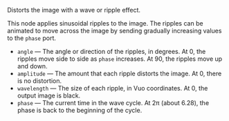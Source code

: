 Distorts the image with a wave or ripple effect.

This node applies sinusoidal ripples to the image. The ripples can be animated to move across the image by sending gradually increasing values to the `phase` port.

   - `angle` — The angle or direction of the ripples, in degrees. At 0, the ripples move side to side as `phase` increases. At 90, the ripples move up and down.
   - `amplitude` — The amount that each ripple distorts the image. At 0, there is no distortion.
   - `wavelength` — The size of each ripple, in Vuo coordinates. At 0, the output image is black.
   - `phase` — The current time in the wave cycle. At 2π (about 6.28), the phase is back to the beginning of the cycle.
